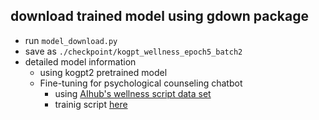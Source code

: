 ## download trained model using gdown package

- run `model_download.py`
- save as `./checkpoint/kogpt_wellness_epoch5_batch2`
- detailed model information 
  - using kogpt2 pretrained model
  - Fine-tuning for psychological counseling chatbot
    - using [AIhub's wellness script data set](https://aihub.or.kr/opendata/keti-data/recognition-laguage/KETI-02-006)
    - trainig script [here]()
